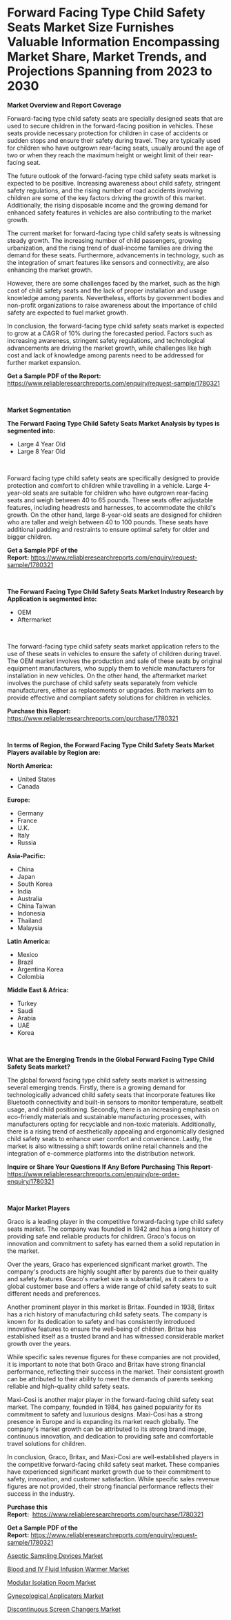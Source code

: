 <p><h1>Forward Facing Type Child Safety Seats Market Size Furnishes Valuable Information Encompassing Market Share, Market Trends, and Projections Spanning from 2023 to 2030</h1></p><p><strong>Market Overview and Report Coverage</strong></p>
<p><p>Forward-facing type child safety seats are specially designed seats that are used to secure children in the forward-facing position in vehicles. These seats provide necessary protection for children in case of accidents or sudden stops and ensure their safety during travel. They are typically used for children who have outgrown rear-facing seats, usually around the age of two or when they reach the maximum height or weight limit of their rear-facing seat.</p><p>The future outlook of the forward-facing type child safety seats market is expected to be positive. Increasing awareness about child safety, stringent safety regulations, and the rising number of road accidents involving children are some of the key factors driving the growth of this market. Additionally, the rising disposable income and the growing demand for enhanced safety features in vehicles are also contributing to the market growth.</p><p>The current market for forward-facing type child safety seats is witnessing steady growth. The increasing number of child passengers, growing urbanization, and the rising trend of dual-income families are driving the demand for these seats. Furthermore, advancements in technology, such as the integration of smart features like sensors and connectivity, are also enhancing the market growth.</p><p>However, there are some challenges faced by the market, such as the high cost of child safety seats and the lack of proper installation and usage knowledge among parents. Nevertheless, efforts by government bodies and non-profit organizations to raise awareness about the importance of child safety are expected to fuel market growth.</p><p>In conclusion, the forward-facing type child safety seats market is expected to grow at a CAGR of 10% during the forecasted period. Factors such as increasing awareness, stringent safety regulations, and technological advancements are driving the market growth, while challenges like high cost and lack of knowledge among parents need to be addressed for further market expansion.</p></p>
<p><strong>Get a Sample PDF of the Report:</strong> <a href="https://www.reliableresearchreports.com/enquiry/request-sample/1780321">https://www.reliableresearchreports.com/enquiry/request-sample/1780321</a></p>
<p>&nbsp;</p>
<p><strong>Market Segmentation</strong></p>
<p><strong>The Forward Facing Type Child Safety Seats Market Analysis by types is segmented into:</strong></p>
<p><ul><li>Large 4 Year Old</li><li>Large 8 Year Old</li></ul></p>
<p>&nbsp;</p>
<p><p>Forward facing type child safety seats are specifically designed to provide protection and comfort to children while travelling in a vehicle. Large 4-year-old seats are suitable for children who have outgrown rear-facing seats and weigh between 40 to 65 pounds. These seats offer adjustable features, including headrests and harnesses, to accommodate the child's growth. On the other hand, large 8-year-old seats are designed for children who are taller and weigh between 40 to 100 pounds. These seats have additional padding and restraints to ensure optimal safety for older and bigger children.</p></p>
<p><strong>Get a Sample PDF of the Report:</strong>&nbsp;<a href="https://www.reliableresearchreports.com/enquiry/request-sample/1780321">https://www.reliableresearchreports.com/enquiry/request-sample/1780321</a></p>
<p>&nbsp;</p>
<p><strong>The Forward Facing Type Child Safety Seats Market Industry Research by Application is segmented into:</strong></p>
<p><ul><li>OEM</li><li>Aftermarket</li></ul></p>
<p>&nbsp;</p>
<p><p>The forward-facing type child safety seats market application refers to the use of these seats in vehicles to ensure the safety of children during travel. The OEM market involves the production and sale of these seats by original equipment manufacturers, who supply them to vehicle manufacturers for installation in new vehicles. On the other hand, the aftermarket market involves the purchase of child safety seats separately from vehicle manufacturers, either as replacements or upgrades. Both markets aim to provide effective and compliant safety solutions for children in vehicles.</p></p>
<p><strong>Purchase this Report:</strong>&nbsp; <a href="https://www.reliableresearchreports.com/purchase/1780321">https://www.reliableresearchreports.com/purchase/1780321</a></p>
<p>&nbsp;</p>
<p><strong>In terms of Region, the Forward Facing Type Child Safety Seats Market Players available by Region are:</strong></p>
<p>
    <p> <strong> North America: </strong>
        <ul>
            <li>United States</li>
            <li>Canada</li>
        </ul>
        </p> 
    <p> <strong> Europe: </strong>
        <ul>
            <li>Germany</li>
            <li>France</li>
            <li>U.K.</li>
            <li>Italy</li>
            <li>Russia</li>
        </ul>
        </p> 
    <p> <strong> Asia-Pacific: </strong>
        <ul>
            <li>China</li>
            <li>Japan</li>
            <li>South Korea</li>
            <li>India</li>
            <li>Australia</li>
            <li>China Taiwan</li>
            <li>Indonesia</li>
            <li>Thailand</li>
            <li>Malaysia</li>
        </ul>
        </p> 
    <p> <strong> Latin America: </strong>
        <ul>
            <li>Mexico</li>
            <li>Brazil</li>
            <li>Argentina Korea</li>
            <li>Colombia</li>
        </ul>
        </p> 
    <p> <strong> Middle East & Africa: </strong>
        <ul>
            <li>Turkey</li>
            <li>Saudi</li>
            <li>Arabia</li>
            <li>UAE</li>
            <li>Korea</li>
        </ul>
    </p>
    </p>
<p>&nbsp;</p>
<p><strong>What are the Emerging Trends in the Global Forward Facing Type Child Safety Seats market?</strong></p>
<p><p>The global forward facing type child safety seats market is witnessing several emerging trends. Firstly, there is a growing demand for technologically advanced child safety seats that incorporate features like Bluetooth connectivity and built-in sensors to monitor temperature, seatbelt usage, and child positioning. Secondly, there is an increasing emphasis on eco-friendly materials and sustainable manufacturing processes, with manufacturers opting for recyclable and non-toxic materials. Additionally, there is a rising trend of aesthetically appealing and ergonomically designed child safety seats to enhance user comfort and convenience. Lastly, the market is also witnessing a shift towards online retail channels and the integration of e-commerce platforms into the distribution network.</p></p>
<p><strong>Inquire or Share Your Questions If Any Before Purchasing This Report</strong>- <a href="https://www.reliableresearchreports.com/enquiry/pre-order-enquiry/1780321">https://www.reliableresearchreports.com/enquiry/pre-order-enquiry/1780321</a></p>
<p>&nbsp;</p>
<p><strong>Major Market Players</strong></p>
<p><p>Graco is a leading player in the competitive forward-facing type child safety seats market. The company was founded in 1942 and has a long history of providing safe and reliable products for children. Graco's focus on innovation and commitment to safety has earned them a solid reputation in the market.</p><p>Over the years, Graco has experienced significant market growth. The company's products are highly sought after by parents due to their quality and safety features. Graco's market size is substantial, as it caters to a global customer base and offers a wide range of child safety seats to suit different needs and preferences.</p><p>Another prominent player in this market is Britax. Founded in 1938, Britax has a rich history of manufacturing child safety seats. The company is known for its dedication to safety and has consistently introduced innovative features to ensure the well-being of children. Britax has established itself as a trusted brand and has witnessed considerable market growth over the years.</p><p>While specific sales revenue figures for these companies are not provided, it is important to note that both Graco and Britax have strong financial performance, reflecting their success in the market. Their consistent growth can be attributed to their ability to meet the demands of parents seeking reliable and high-quality child safety seats.</p><p>Maxi-Cosi is another major player in the forward-facing child safety seat market. The company, founded in 1984, has gained popularity for its commitment to safety and luxurious designs. Maxi-Cosi has a strong presence in Europe and is expanding its market reach globally. The company's market growth can be attributed to its strong brand image, continuous innovation, and dedication to providing safe and comfortable travel solutions for children.</p><p>In conclusion, Graco, Britax, and Maxi-Cosi are well-established players in the competitive forward-facing child safety seat market. These companies have experienced significant market growth due to their commitment to safety, innovation, and customer satisfaction. While specific sales revenue figures are not provided, their strong financial performance reflects their success in the industry.</p></p>
<p><strong>Purchase this Report:</strong>&nbsp;&nbsp;<a href="https://www.reliableresearchreports.com/purchase/1780321">https://www.reliableresearchreports.com/purchase/1780321</a></p>
<p></p>
<p><strong>Get a Sample PDF of the Report:</strong>&nbsp;<a href="https://www.reliableresearchreports.com/enquiry/request-sample/1780321">https://www.reliableresearchreports.com/enquiry/request-sample/1780321</a></p>
<p><p><a href="https://github.com/gulaimolin/Market-Research-Report-List-1/blob/main/aseptic-sampling-devices-market.md">Aseptic Sampling Devices Market</a></p><p><a href="https://www.linkedin.com/pulse/blood-iv-fluid-infusion-warmer-market-size-share-global-tjlhe/">Blood and IV Fluid Infusion Warmer Market</a></p><p><a href="https://www.linkedin.com/pulse/modular-isolation-room-market-size-2023-2030-global-9dwee/">Modular Isolation Room Market</a></p><p><a href="https://github.com/ruslanpoljakovrd177/Market-Research-Report-List-1/blob/main/gynecological-applicators-market.md">Gynecological Applicators Market</a></p><p><a href="https://medium.com/@juliusadams1991/discontinuous-screen-changers-market-share-evolution-and-market-growth-trends-2023-2030-93b9820c79a1">Discontinuous Screen Changers Market</a></p></p>